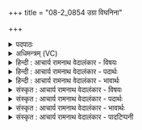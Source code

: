 +++
title = "08-2_0854 उग्रा विघनिना"

+++
<details><summary>पदपाठः</summary>

उग्रा꣢। वि꣣घनि꣡ना꣢। वि꣣। घनि꣡ना꣢। मृ꣡धः꣢꣯। इ꣡न्द्राग्नी꣢। इ꣡न्द्र। अग्नी꣡इति꣢। ह꣣वामहे। ता꣢। नः꣣। मृडातः। ईदृ꣡शे꣢। ८५४।
</details>

<details><summary>अधिमन्त्रम् (VC)</summary>

- इन्द्राग्नी
- भरद्वाजो बार्हस्पत्यः
- गायत्री
- षड्जः
</details>

<details><summary>हिन्दी : आचार्य रामनाथ वेदालंकार - विषयः</summary>

अगले मन्त्र में पुनः परमात्मा और जीवात्मा का ही विषय वर्णित है।
</details>

<details><summary>हिन्दी : आचार्य रामनाथ वेदालंकार - पदार्थः</summary>

पदार्थान्वयभाषाः -  (मृधः) हिंसक काम,क्रोध आदि शत्रुओं के (विघनिना) विनाशक, (उग्रा) उग्र बलवाले (इन्द्राग्नी) परमात्मा और जीवात्मा को,हम (हवामहे) पुकारते हैं।(ता)वे दोनों (ईदृशे) ऐसे विकट देवासुरसंग्राम के उपस्थित होने पर (नः) हमें (मृडातः) सुखी करें ॥२॥
</details>

<details><summary>हिन्दी : आचार्य रामनाथ वेदालंकार - भावार्थः</summary>

भावार्थभाषाः -  सबको चाहिए कि परमात्मा की उपासना करके और जीवात्मा को उद्बोधन देकर सब विघ्नों तथा सब शत्रुओं को पराजित करें ॥२॥
</details>

<details><summary>संस्कृत : आचार्य रामनाथ वेदालंकार - विषयः</summary>

अथ पुनः परमात्मजीवात्मनोरेव विषय उच्यते।
</details>

<details><summary>संस्कृत : आचार्य रामनाथ वेदालंकार - पदार्थः</summary>

पदार्थान्वयभाषाः -  (मृधः) हिंसकान् कामक्रोधादीन् रिपून् (विघनिना) हन्तारौ, (उग्रा) उग्रौ उद्गूर्णबलौ (इन्द्राग्नी) परमात्मजीवात्मानौ,वयम् (हवामहे) आह्वयामः। (ता) तौ (ईदृशे) एवंविधे संग्रामे उपस्थिते (नः) अस्मान् (मृडातः) सुखयेताम्।[मृड सुखने,तुदादिः,लेटि आडागमे रूपम्]॥२॥३
</details>

<details><summary>संस्कृत : आचार्य रामनाथ वेदालंकार - भावार्थः</summary>

भावार्थभाषाः -  परमात्मानमुपास्य जीवात्मानं चोद्बोध्य सर्वैः सर्वे विघ्नाः सर्वे शत्रवश्च पराजेयाः ॥२॥
</details>

<details><summary>संस्कृत : आचार्य रामनाथ वेदालंकार - पादटिप्पनी</summary>

टिप्पणी:   २. ऋ० ६।६०।५, य० ३३।६१। ३. दयानन्दर्षिणा मन्त्रोऽयमृग्भाष्ये वायुविद्युतोः प्रयोगेण संग्रामजयविषये यजुर्भाष्ये च सभासेनाधीशविषये व्याख्यातः।
</details>